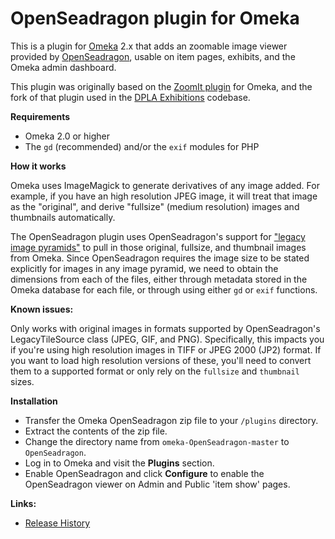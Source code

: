 OpenSeadragon plugin for Omeka
===

This is a plugin for [Omeka](http://omeka.org/) 2.x that adds an zoomable
image viewer provided by [OpenSeadragon](http://openseadragon.github.io),
usable on item pages, exhibits, and the Omeka admin dashboard.

This plugin was originally based on the [ZoomIt plugin](https://github.com/omeka/plugin-Zoomit)
for Omeka, and the fork of that plugin used in the
[DPLA Exhibitions](https://github.com/dpla/exhibitions) codebase.

**Requirements**

* Omeka 2.0 or higher
* The `gd` (recommended) and/or the `exif` modules for PHP

**How it works**

Omeka uses ImageMagick to generate derivatives of any image added. For
example, if you have an high resolution JPEG image, it will treat that image
as the "original", and derive "fullsize" (medium resolution) images and
thumbnails automatically.

The OpenSeadragon plugin uses OpenSeadragon's support for
["legacy image pyramids"](http://openseadragon.github.io/examples/tilesource-legacy/)
to pull in those original, fullsize, and thumbnail images from Omeka. Since
OpenSeadragon requires the image size to be stated explicitly for images in
any image pyramid, we need to obtain the dimensions from each of the files,
either through metadata stored in the Omeka database for each file, or through
using either `gd` or `exif` functions.

**Known issues:**

Only works with original images in formats supported by OpenSeadragon's
LegacyTileSource class (JPEG, GIF, and PNG). Specifically, this impacts you
if you're using high resolution images in TIFF or JPEG 2000 (JP2) format.
If you want to load high resolution versions of these, you'll need to convert
them to a supported format or only rely on the `fullsize` and `thumbnail`
sizes.

**Installation**

* Transfer the Omeka OpenSeadragon zip file to your `/plugins` directory. 
* Extract the contents of the zip file. 
* Change the directory name from `omeka-OpenSeadragon-master` to `OpenSeadragon`.
* Log in to Omeka and visit the **Plugins** section.
* Enable OpenSeadragon and click **Configure** to enable the OpenSeadragon viewer on Admin and Public 'item show' pages.

**Links:**

* [Release History](https://github.com/dpla/omeka-OpenSeadragon/wiki/Release-History)
